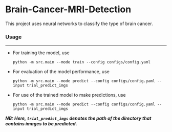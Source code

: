 # Brain-Cancer-MRI-Detection
This project uses neural networks to classify the type of brain cancer.

### Usage
---
- For training the model, use
    ```
    python -m src.main --mode train --config configs/config.yaml 
    ```
- For evaluation of the model performance, use
    ```
    python -m src.main --mode predict --config configs/config.yaml --input trial_predict_imgs
    ```

- For use of the trained model to make predictions, use
    ```
    python -m src.main --mode predict --config configs/config.yaml --input trial_predict_imgs
    ```

***NB: Here, `trial_predict_imgs` denotes the path of the directory that contains images to be predicted.***